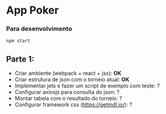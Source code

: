 # App Poker

### Para desenvolvimento

```
npm start
```

## Parte 1:
* Criar ambiente (webpack + react + jsx): **OK**
* Criar estrutura de json com o torneio atual: **OK**
* Implementar jets e fazer um script de exemplo com teste: ?
* Configurar axiosjs para consulta do json: ?
* Montar tabela com o resultado do torneio: ?
* Configurar framework css (https://getmdl.io/): ?
